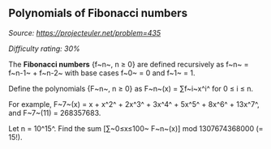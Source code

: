 Polynomials of Fibonacci numbers
--------------------------------

*Source: https://projecteuler.net/problem=435*


*Difficulty rating: 30%*

The **Fibonacci numbers** {f~n~, n ≥ 0} are defined recursively as f~n~
= f~n-1~ + f~n-2~ with base cases f~0~ = 0 and f~1~ = 1.

Define the polynomials {F~n~, n ≥ 0} as F~n~(x) = ∑f~i~x^i^ for 0 ≤ i ≤
n.

For example, F~7~(x) = x + x^2^ + 2x^3^ + 3x^4^ + 5x^5^ + 8x^6^ +
13x^7^, and F~7~(11) = 268357683.

Let n = 10^15^. Find the sum [∑~0≤x≤100~ F~n~(x)] mod 1307674368000 (=
15!).
